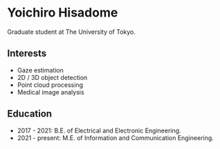 # Yoichiro Hisadome
Graduate student at The University of Tokyo.

## Interests
- Gaze estimation
- 2D / 3D object detection
- Point cloud processing
- Medical image analysis

## Education
- 2017 - 2021: B.E. of Electrical and Electronic Engineering.
- 2021 - present: M.E. of Information and Communication Engineering.
